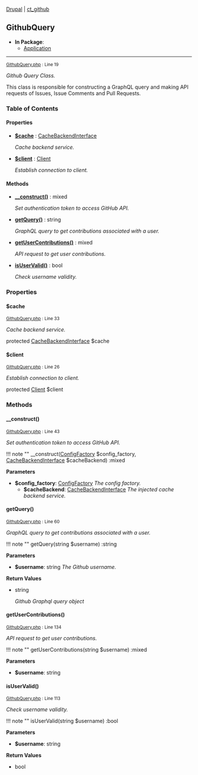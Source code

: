 
[Drupal](../namespaces/drupal.md) | [ct_github](../namespaces/drupal-ct-github.md)

## GithubQuery


- **In Package**:
    - [Application](../packages/Application.md)
  


---





<small>[GithubQuery.php](../files/web-modules-custom-ct-github-src-githubquery.md) : Line 19</small>

*Github Query Class.*


This class is responsible for constructing a GraphQL query
and making API requests of Issues, Issue Comments and
Pull Requests.






### Table of Contents









#### Properties
- **[$cache](../classes/Drupal-ct-github-GithubQuery.md#cache)**
         : [CacheBackendInterface](# "\Drupal\Core\Cache\CacheBackendInterface")  

  *Cache backend service.*

- **[$client](../classes/Drupal-ct-github-GithubQuery.md#client)**
         : [Client](# "\Github\Client")  

  *Establish connection to client.*


#### Methods
- **[__construct()](../classes/Drupal-ct-github-GithubQuery.md#__construct)**
           : mixed

  *Set authentication token to access GitHub API.*

- **[getQuery()](../classes/Drupal-ct-github-GithubQuery.md#getquery)**
           : string

  *GraphQL query to get contributions associated with a user.*

- **[getUserContributions()](../classes/Drupal-ct-github-GithubQuery.md#getusercontributions)**
           : mixed

  *API request to get user contributions.*

- **[isUserValid()](../classes/Drupal-ct-github-GithubQuery.md#isuservalid)**
           : bool

  *Check username validity.*







### Properties

#### $cache

<small>[GithubQuery.php](../files/web-modules-custom-ct-github-src-githubquery.md) : Line 33</small>

*Cache backend service.*


protected [CacheBackendInterface](# "\Drupal\Core\Cache\CacheBackendInterface") $cache







#### $client

<small>[GithubQuery.php](../files/web-modules-custom-ct-github-src-githubquery.md) : Line 26</small>

*Establish connection to client.*


protected [Client](# "\Github\Client") $client









### Methods

#### __construct()

<small>[GithubQuery.php](../files/web-modules-custom-ct-github-src-githubquery.md) : Line 43</small>

*Set authentication token to access GitHub API.*

!!! note ""
    __construct([ConfigFactory](# "\Drupal\Core\Config\ConfigFactory") $config_factory, [CacheBackendInterface](# "\Drupal\Core\Cache\CacheBackendInterface") $cacheBackend) :mixed




**Parameters**

- **$config_factory**: [ConfigFactory](# "\Drupal\Core\Config\ConfigFactory")
      *The config factory.*
  - **$cacheBackend**: [CacheBackendInterface](# "\Drupal\Core\Cache\CacheBackendInterface")
      *The injected cache backend service.*
  






#### getQuery()

<small>[GithubQuery.php](../files/web-modules-custom-ct-github-src-githubquery.md) : Line 60</small>

*GraphQL query to get contributions associated with a user.*

!!! note ""
    getQuery(string $username) :string




**Parameters**

- **$username**: string
      *The Github username.*
  




**Return Values**

- string

  *Github Graphql query object*


#### getUserContributions()

<small>[GithubQuery.php](../files/web-modules-custom-ct-github-src-githubquery.md) : Line 134</small>

*API request to get user contributions.*

!!! note ""
    getUserContributions(string $username) :mixed




**Parameters**

- **$username**: string
    






#### isUserValid()

<small>[GithubQuery.php](../files/web-modules-custom-ct-github-src-githubquery.md) : Line 113</small>

*Check username validity.*

!!! note ""
    isUserValid(string $username) :bool




**Parameters**

- **$username**: string
    




**Return Values**

- bool




